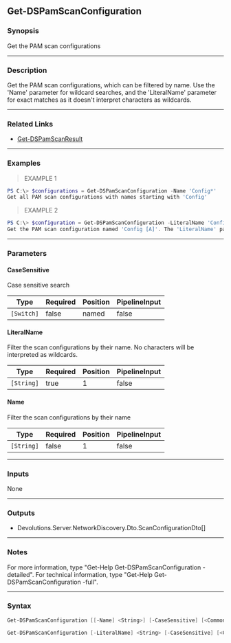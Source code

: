 Get-DSPamScanConfiguration
--------------------------

### Synopsis
Get the PAM scan configurations

---

### Description

Get the PAM scan configurations, which can be filtered by name.  Use the 'Name' parameter for wildcard searches, and the 'LiteralName' parameter for exact matches as it doesn't interpret characters as wildcards.

---

### Related Links
* [Get-DSPamScanResult](Get-DSPamScanResult)

---

### Examples
> EXAMPLE 1

```PowerShell
PS C:\> $configurations = Get-DSPamScanConfiguration -Name 'Config*'
Get all PAM scan configurations with names starting with 'Config'
```
> EXAMPLE 2

```PowerShell
PS C:\> $configuration = Get-DSPamScanConfiguration -LiteralName 'Config [A]'
Get the PAM scan configuration named 'Config [A]'. The 'LiteralName' parameter ensures that the characters '[' and ']' are not treated as wildcards.
```

---

### Parameters
#### **CaseSensitive**
Case sensitive search

|Type      |Required|Position|PipelineInput|
|----------|--------|--------|-------------|
|`[Switch]`|false   |named   |false        |

#### **LiteralName**
Filter the scan configurations by their name. No characters will be interpreted as wildcards.

|Type      |Required|Position|PipelineInput|
|----------|--------|--------|-------------|
|`[String]`|true    |1       |false        |

#### **Name**
Filter the scan configurations by their name

|Type      |Required|Position|PipelineInput|
|----------|--------|--------|-------------|
|`[String]`|false   |1       |false        |

---

### Inputs
None

---

### Outputs
* Devolutions.Server.NetworkDiscovery.Dto.ScanConfigurationDto[]

---

### Notes
For more information, type "Get-Help Get-DSPamScanConfiguration -detailed". For technical information, type "Get-Help Get-DSPamScanConfiguration -full".

---

### Syntax
```PowerShell
Get-DSPamScanConfiguration [[-Name] <String>] [-CaseSensitive] [<CommonParameters>]
```
```PowerShell
Get-DSPamScanConfiguration [-LiteralName] <String> [-CaseSensitive] [<CommonParameters>]
```
